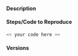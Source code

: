 #### Description
<!-- A detailed description of your issue. -->

#### Steps/Code to Reproduce
<!-- 
A short self-contained code example that reproduces the problem/missing feature.
-->
```python
<< your code here >>
```

#### Versions
<!--
Please run the following snippet and paste the output below.
import numpy; print("NumPy", numpy.__version__)
import scipy; print("SciPy", scipy.__version__)
import sklearn; print("Scikit-Learn", sklearn.__version__)
import numba; print("Numba", numba.__version__)
import pyts; print("Pyts", pyts.__version__)
-->


<!-- Thanks for contributing! -->
